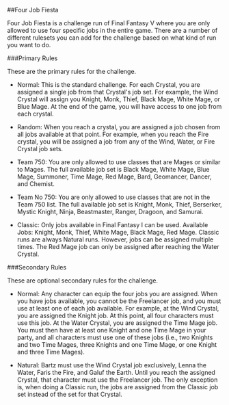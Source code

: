 ##Four Job Fiesta

Four Job Fiesta is a challenge run of Final Fantasy V where you are only allowed to use four specific jobs in the entire game. There are a number of different rulesets you can add for the challenge based on what kind of run you want to do.

###Primary Rules

These are the primary rules for the challenge.

* Normal: This is the standard challenge. For each Crystal, you are assigned a single job from that Crystal's job set. For example, the Wind Crystal will assign you Knight, Monk, Thief, Black Mage, White Mage, or Blue Mage. At the end of the game, you will have access to one job from each crystal.

* Random: When you reach a crystal, you are assigned a job chosen from all jobs available at that point. For example, when you reach the Fire crystal, you will be assigned a job from any of the Wind, Water, or Fire Crystal job sets.

* Team 750: You are only allowed to use classes that are Mages or similar to Mages. The full available job set is Black Mage, White Mage, Blue Mage, Summoner, Time Mage, Red Mage, Bard, Geomancer, Dancer, and Chemist.

* Team No 750: You are only allowed to use classes that are not in the Team 750 list. The full available job set is Knight, Monk, Thief, Berserker, Mystic Knight, Ninja, Beastmaster, Ranger, Dragoon, and Samurai.

* Classic: Only jobs available in Final Fantasy I can be used. Available Jobs: Knight, Monk, Thief, White Mage, Black Mage, Red Mage. Classic runs are always Natural runs. However, jobs can be assigned multiple times. The Red Mage job can only be assigned after reaching the Water Crystal.

###Secondary Rules

These are optional secondary rules for the challenge.

* Normal: Any character can equip the four jobs you are assigned. When you have jobs available, you cannot be the Freelancer job, and you must use at least one of each job available. For example, at the Wind Crystal, you are assigned the Knight job. At this point, all four characters must use this job. At the Water Crystal, you are assigned the Time Mage job. You must then have at least one Knight and one Time Mage in your party, and all characters must use one of these jobs (i.e., two Knights and two Time Mages, three Knights and one Time Mage, or one Knight and three Time Mages).

* Natural: Bartz must use the Wind Crystal job exclusively, Lenna the Water, Faris the Fire, and Galuf the Earth. Until you reach the assigned Crystal, that character must use the Freelancer job. The only exception is, when doing a Classic run, the jobs are assigned from the Classic job set instead of the set for that Crystal.
